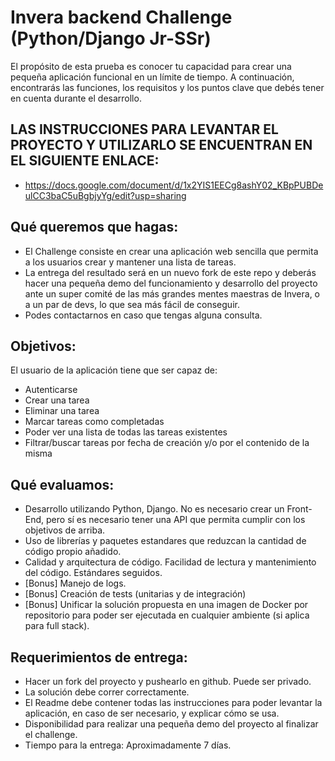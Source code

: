 # Invera backend Challenge (Python/Django Jr-SSr)

El propósito de esta prueba es conocer tu capacidad para crear una pequeña aplicación funcional en un límite de tiempo. A continuación, encontrarás las funciones, los requisitos y los puntos clave que debés tener en cuenta durante el desarrollo.

## LAS INSTRUCCIONES PARA LEVANTAR EL PROYECTO Y UTILIZARLO SE ENCUENTRAN EN EL SIGUIENTE ENLACE:
- https://docs.google.com/document/d/1x2YIS1EECg8ashY02_KBpPUBDeulCC3baC5uBgbjyYg/edit?usp=sharing

## Qué queremos que hagas:

- El Challenge consiste en crear una aplicación web sencilla que permita a los usuarios crear y mantener una lista de tareas.
- La entrega del resultado será en un nuevo fork de este repo y deberás hacer una pequeña demo del funcionamiento y desarrollo del proyecto ante un super comité de las más grandes mentes maestras de Invera, o a un par de devs, lo que sea más fácil de conseguir.
- Podes contactarnos en caso que tengas alguna consulta.

## Objetivos:

El usuario de la aplicación tiene que ser capaz de:

- Autenticarse
- Crear una tarea
- Eliminar una tarea
- Marcar tareas como completadas
- Poder ver una lista de todas las tareas existentes
- Filtrar/buscar tareas por fecha de creación y/o por el contenido de la misma

## Qué evaluamos:

- Desarrollo utilizando Python, Django. No es necesario crear un Front-End, pero sí es necesario tener una API que permita cumplir con los objetivos de arriba.
- Uso de librerías y paquetes estandares que reduzcan la cantidad de código propio añadido.
- Calidad y arquitectura de código. Facilidad de lectura y mantenimiento del código. Estándares seguidos.
- [Bonus] Manejo de logs.
- [Bonus] Creación de tests (unitarias y de integración)
- [Bonus] Unificar la solución propuesta en una imagen de Docker por repositorio para poder ser ejecutada en cualquier ambiente (si aplica para full stack).

## Requerimientos de entrega:

- Hacer un fork del proyecto y pushearlo en github. Puede ser privado.
- La solución debe correr correctamente.
- El Readme debe contener todas las instrucciones para poder levantar la aplicación, en caso de ser necesario, y explicar cómo se usa.
- Disponibilidad para realizar una pequeña demo del proyecto al finalizar el challenge.
- Tiempo para la entrega: Aproximadamente 7 días.
